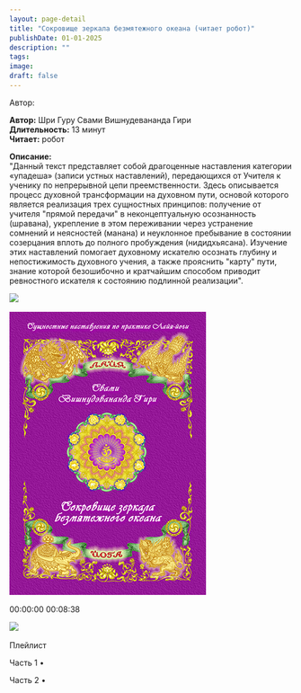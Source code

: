 ```yaml
---
layout: page-detail
title: "Сокровище зеркала безмятежного океана (читает робот)"
publishDate: 01-01-2025
description: ""
tags:
image:
draft: false
---
```


Автор: 

**Автор:** Шри Гуру Свами Вишнудевананда Гири  
**Длительность:** 13 минут  
**Читает:** робот

**Описание:**  
 "Данный текст представляет собой драгоценные наставления категории «упадеша» (записи устных наставлений), передающихся от Учителя к ученику по непрерывной цепи преемственности. Здесь описывается процесс духовной трансформации на духовном пути, основой которого является реализация трех сущностных принципов: получение от учителя "прямой передачи" в неконцептуальную осознанность (шравана), укрепление в этом переживании через устранение сомнений и неясностей (манана) и неуклонное пребывание в состоянии созерцания вплоть до полного пробуждения (нидидхьясана). Изучение этих наставлений помогает духовному искателю осознать глубину и непостижимость духовного учения, а также прояснить "карту" пути, знание которой безошибочно и кратчайшим способом приводит ревностного искателя к состоянию подлинной реализации".

  
![](/knigi/kodex/img/show-playlist.svg) 

![](/upload/iblock/bcb/bcb621cfb790d5fbb8f3cf20be0ad8b9.png) 

00:00:00 00:08:38 

![](/knigi/kodex/img/close.svg) 

 Плейлист

Часть 1  • 

Часть 2  • 

  
